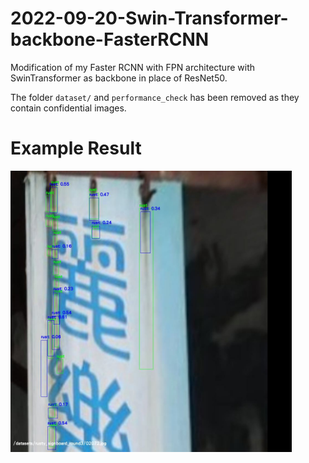 # 2022-09-20-Swin-Transformer-backbone-FasterRCNN

Modification of my Faster RCNN with FPN architecture with SwinTransformer as backbone in place of ResNet50.

The folder `dataset/` and `performance_check` has been removed as they contain confidential images.

# Example Result

<img src="imgs\sample.jpg" width="450"/>
